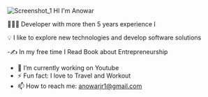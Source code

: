 ![Screenshot_1](https://user-images.githubusercontent.com/43091820/120006604-dd45cb00-bffa-11eb-85c3-692b4f23a365.png)
HI I'm Anowar

 👨🏻‍💻 Developer with more then 5 years experience I 
 
 💡  I like to explore new technologies and develop software solutions
 
   -✍️  In my free time I Read Book about Entrepreneurship
   - 🔭 I’m currently working on Youtube
   - ⚡ Fun fact: I love to Travel and Workout 
   - 📫 How to reach me: anowarjr1@gmail.com
 
 
 
 

 
